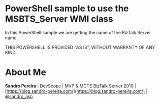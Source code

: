 # PowerShell sample to use the MSBTS_Server WMI class
In this PowerShell sample we are getting the name of the BizTalk Server name.

THIS POWERSHELL IS PROVIDED "AS IS", WITHOUT WARRANTY OF ANY KIND.

# About Me
**Sandro Pereira** | [DevScope](http://www.devscope.net/) | MVP & MCTS BizTalk Server 2010 | [https://blog.sandro-pereira.com/](https://blog.sandro-pereira.com/) | [@sandro_asp](https://twitter.com/sandro_asp)